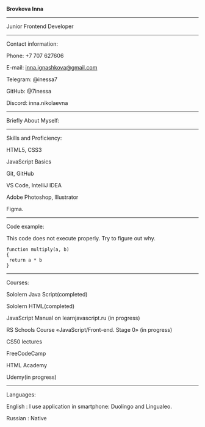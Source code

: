 **Brovkova Inna**
*****
Junior Frontend Developer
*****
Contact information:


Phone: +7 707 627606

E-mail:  inna.ignashkova@gmail.com

Telegram: @inessa7

GitHub: @7inessa

Discord: inna.nikolaevna
***
Briefly About Myself:


***
Skills and Proficiency:

HTML5, CSS3

JavaScript Basics

Git, GitHub

VS Code, IntelliJ IDEA

Adobe Photoshop, Illustrator

Figma.
*****
Code example:

This code does not execute properly. Try to figure out why.
```
function multiply(a, b)
{
 return a * b
}
```
*****
Courses:

Sololern Java Script(completed)

Sololern HTML(completed)

JavaScript Manual on learnjavascript.ru (in progress)

RS Schools Course «JavaScript/Front-end. Stage 0» (in progress)

CS50 lectures

FreeCodeCamp

HTML Academy

Udemy(in progress)
****
Languages:

English : I use application in smartphone: Duolingo and Lingualeo.

Russian : Native





